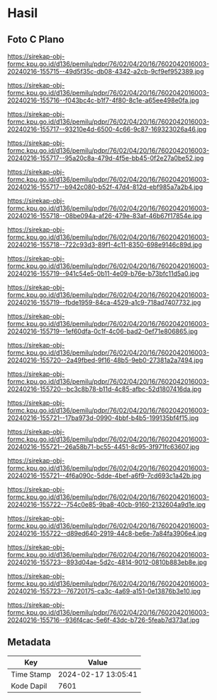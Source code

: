 # Hasil

## Foto C Plano

https://sirekap-obj-formc.kpu.go.id/d136/pemilu/pdpr/76/02/04/20/16/7602042016003-20240216-155715--49d5f35c-db08-4342-a2cb-9cf9ef952389.jpg

https://sirekap-obj-formc.kpu.go.id/d136/pemilu/pdpr/76/02/04/20/16/7602042016003-20240216-155716--f043bc4c-b1f7-4f80-8c1e-a65ee498e0fa.jpg

https://sirekap-obj-formc.kpu.go.id/d136/pemilu/pdpr/76/02/04/20/16/7602042016003-20240216-155717--93210e4d-6500-4c66-9c87-169323026a46.jpg

https://sirekap-obj-formc.kpu.go.id/d136/pemilu/pdpr/76/02/04/20/16/7602042016003-20240216-155717--95a20c8a-479d-4f5e-bb45-0f2e27a0be52.jpg

https://sirekap-obj-formc.kpu.go.id/d136/pemilu/pdpr/76/02/04/20/16/7602042016003-20240216-155717--b942c080-b52f-47d4-812d-ebf985a7a2b4.jpg

https://sirekap-obj-formc.kpu.go.id/d136/pemilu/pdpr/76/02/04/20/16/7602042016003-20240216-155718--08be094a-af26-479e-83af-46b67f17854e.jpg

https://sirekap-obj-formc.kpu.go.id/d136/pemilu/pdpr/76/02/04/20/16/7602042016003-20240216-155718--722c93d3-89f1-4c11-8350-698e9146c89d.jpg

https://sirekap-obj-formc.kpu.go.id/d136/pemilu/pdpr/76/02/04/20/16/7602042016003-20240216-155719--941c54e5-0b11-4e09-b76e-b73bfc11d5a0.jpg

https://sirekap-obj-formc.kpu.go.id/d136/pemilu/pdpr/76/02/04/20/16/7602042016003-20240216-155719--fbde1959-84ca-4529-a1c9-718ad7407732.jpg

https://sirekap-obj-formc.kpu.go.id/d136/pemilu/pdpr/76/02/04/20/16/7602042016003-20240216-155719--1ef60dfa-0c1f-4c06-bad2-0ef71e806865.jpg

https://sirekap-obj-formc.kpu.go.id/d136/pemilu/pdpr/76/02/04/20/16/7602042016003-20240216-155720--2a49fbed-9f16-48b5-9eb0-27381a2a7494.jpg

https://sirekap-obj-formc.kpu.go.id/d136/pemilu/pdpr/76/02/04/20/16/7602042016003-20240216-155720--bc3c8b78-b11d-4c85-afbc-52d1807416da.jpg

https://sirekap-obj-formc.kpu.go.id/d136/pemilu/pdpr/76/02/04/20/16/7602042016003-20240216-155721--17ba973d-0990-4bbf-b4b5-199135bf4f15.jpg

https://sirekap-obj-formc.kpu.go.id/d136/pemilu/pdpr/76/02/04/20/16/7602042016003-20240216-155721--26a58b71-bc55-4451-8c95-3f971fc63607.jpg

https://sirekap-obj-formc.kpu.go.id/d136/pemilu/pdpr/76/02/04/20/16/7602042016003-20240216-155721--4f6a090c-5dde-4bef-a6f9-7cd693c1a42b.jpg

https://sirekap-obj-formc.kpu.go.id/d136/pemilu/pdpr/76/02/04/20/16/7602042016003-20240216-155722--754c0e85-9ba8-40cb-9160-2132604a9d1e.jpg

https://sirekap-obj-formc.kpu.go.id/d136/pemilu/pdpr/76/02/04/20/16/7602042016003-20240216-155722--d89ed640-2919-44c8-be6e-7a84fa3906e4.jpg

https://sirekap-obj-formc.kpu.go.id/d136/pemilu/pdpr/76/02/04/20/16/7602042016003-20240216-155723--893d04ae-5d2c-4814-9012-0810b883eb8e.jpg

https://sirekap-obj-formc.kpu.go.id/d136/pemilu/pdpr/76/02/04/20/16/7602042016003-20240216-155723--76720175-ca3c-4a69-a151-0e13876b3e10.jpg

https://sirekap-obj-formc.kpu.go.id/d136/pemilu/pdpr/76/02/04/20/16/7602042016003-20240216-155716--936f4cac-5e6f-43dc-b726-5feab7d373af.jpg


## Metadata

| Key        | Value               |
| ---------- | ------------------- |
| Time Stamp | 2024-02-17 13:05:41 |
| Kode Dapil | 7601                |



